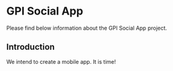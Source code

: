 # GPI Social App 
Please find below information about the GPI Social App project.

## Introduction
We intend to create a mobile app.
It is time!